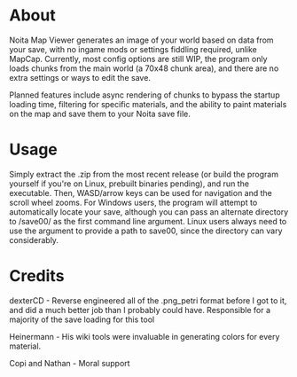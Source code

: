 # About
Noita Map Viewer generates an image of your world based on data from your save, with no ingame mods or settings fiddling required, unlike MapCap. 
Currently, most config options are still WIP, the program only loads chunks from the main world (a 70x48 chunk area), and there are no extra settings or ways to edit the save.

Planned features include async rendering of chunks to bypass the startup loading time, filtering for specific materials, and the ability to paint materials on the map and save them to your Noita save file.

# Usage
Simply extract the .zip from the most recent release (or build the program yourself if you're on Linux, prebuilt binaries pending), and run the executable. Then, WASD/arrow keys can be used for navigation and the scroll wheel zooms.
For Windows users, the program will attempt to automatically locate your save, although you can pass an alternate directory to /save00/ as the first command line argument.
Linux users always need to use the argument to provide a path to save00, since the directory can vary considerably.

# Credits
dexterCD - Reverse engineered all of the .png_petri format before I got to it, and did a much better job than I probably could have. Responsible for a majority of the save loading for this tool

Heinermann - His wiki tools were invaluable in generating colors for every material.

Copi and Nathan - Moral support
